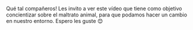 Qué tal compañeros! 
Les invito a ver este vídeo que tiene como objetivo concientizar sobre el maltrato animal, para que podamos hacer un cambio en nuestro entorno. 
Espero les guste 😊
